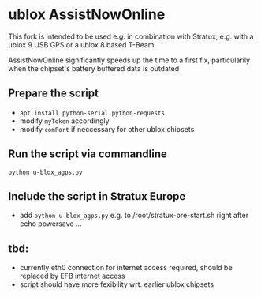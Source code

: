 # ublox AssistNowOnline
This fork is intended to be used e.g. in combination with Stratux, e.g. with a ublox 9 USB GPS or a ublox 8 based T-Beam

AssistNowOnline significantly speeds up the time to a first fix, particularily when the chipset's battery buffered data is outdated

## Prepare the script
- `apt install python-serial python-requests`
- modify `myToken` accordingly
- modify `comPort` if neccessary for other ublox chipsets

## Run the script via commandline
`python u-blox_agps.py`

## Include the script in Stratux Europe
- add `python u-blox_agps.py` e.g. to /root/stratux-pre-start.sh right after echo powersave ...

## tbd:
- currently eth0 connection for internet access required, should be replaced by EFB internet access
- script should have more fexibility wrt. earlier ublox chipsets
